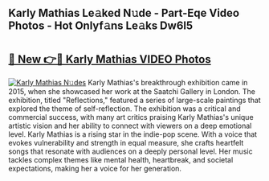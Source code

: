 ## Karly Mathias Le𝚊ked N𝚞de - Part-Eqe Video Photos - Hot Onlyf𝚊ns Le𝚊ks Dw6l5

# <h2><a href="http://ab94374.deff.icu/?id=Karly+Mathias">🔗 New 👉🔴 Karly Mathias VIDEO Photos</a></h2>

[![Karly Mathias N𝚞des](https://i.imgur.com/rIISA9y.gif)](http://ab94374.deff.icu/?id=Karly+Mathias)
Karly Mathias's breakthrough exhibition came in 2015, when she showcased her work at the Saatchi Gallery in London. The exhibition, titled "Reflections," featured a series of large-scale paintings that explored the theme of self-reflection. The exhibition was a critical and commercial success, with many art critics praising Karly Mathias's unique artistic vision and her ability to connect with viewers on a deep emotional level. Karly Mathias is a rising star in the indie-pop scene. With a voice that evokes vulnerability and strength in equal measure, she crafts heartfelt songs that resonate with audiences on a deeply personal level. Her music tackles complex themes like mental health, heartbreak, and societal expectations, making her a voice for her generation.
